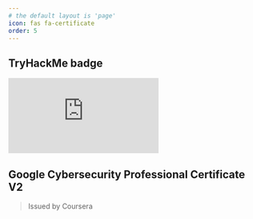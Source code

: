 ```yaml
---
# the default layout is 'page'
icon: fas fa-certificate
order: 5
---
```


## TryHackMe badge
<iframe src="https://tryhackme.com/api/v2/badges/public-profile?userPublicId=1349650" style='border:none;'></iframe>

## Google Cybersecurity Professional Certificate V2
> Issued by Coursera

<div data-iframe-width="150" data-iframe-height="270" data-share-badge-id="0747dc1c-285f-4d03-be25-445780cc93f7" data-share-badge-host="https://www.credly.com"></div>
<script type="text/javascript" async src="https://cdn.credly.com/assets/utilities/embed.js"></script>